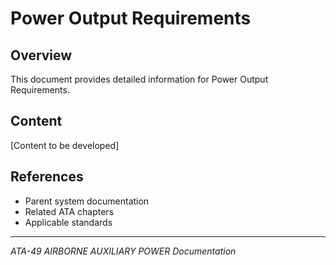 # Power Output Requirements

## Overview

This document provides detailed information for Power Output Requirements.

## Content

[Content to be developed]

## References

- Parent system documentation
- Related ATA chapters
- Applicable standards

---

*ATA-49 AIRBORNE AUXILIARY POWER Documentation*
